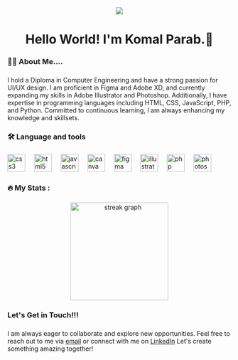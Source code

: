 
<div align="center">
  <img src="https://visitor-badge.laobi.icu/badge?page_id=parabka24.parabka24&"  />
</div>

###

<h1 align="center">Hello World! I'm Komal Parab.👋</h1>

###

<h3 align="left">👩‍💻  About Me....</h3>

###

<p align="left">I hold a Diploma in Computer Engineering and have a strong passion for UI/UX design. I am proficient in Figma and Adobe XD, and currently expanding my skills in Adobe Illustrator and Photoshop. Additionally, I have expertise in programming languages including HTML, CSS, JavaScript, PHP, and Python. Committed to continuous learning, I am always enhancing my knowledge and skillsets.</p>

###

<h3 align="left">🛠 Language and tools</h3>

###

<div align="left">
  <img src="https://cdn.jsdelivr.net/gh/devicons/devicon/icons/css3/css3-original.svg" height="40" alt="css3 logo"  />
  <img width="12" />
  <img src="https://cdn.jsdelivr.net/gh/devicons/devicon/icons/html5/html5-original.svg" height="40" alt="html5 logo"  />
  <img width="12" />
  <img src="https://cdn.jsdelivr.net/gh/devicons/devicon/icons/javascript/javascript-original.svg" height="40" alt="javascript logo"  />
  <img width="12" />
  <img src="https://cdn.jsdelivr.net/gh/devicons/devicon/icons/canva/canva-original.svg" height="40" alt="canva logo"  />
  <img width="12" />
  <img src="https://cdn.jsdelivr.net/gh/devicons/devicon/icons/figma/figma-original.svg" height="40" alt="figma logo"  />
  <img width="12" />
  <img src="https://cdn.jsdelivr.net/gh/devicons/devicon/icons/illustrator/illustrator-plain.svg" height="40" alt="illustrator logo"  />
  <img width="12" />
  <img src="https://cdn.jsdelivr.net/gh/devicons/devicon/icons/php/php-original.svg" height="40" alt="php logo"  />
  <img width="12" />
  <img src="https://cdn.jsdelivr.net/gh/devicons/devicon/icons/photoshop/photoshop-plain.svg" height="40" alt="photoshop logo"  />
</div>

###

<h3 align="left">🔥   My Stats :</h3>

###

<div align="center">
  <img src="https://streak-stats.demolab.com?user=parabka24&locale=en&mode=daily&theme=dark&hide_border=false&border_radius=5&order=3" height="220" alt="streak graph"  />
</div>

###

<h3 align="left">Let's Get in Touch!!!</h3>

###

<p align="left">I am always eager to collaborate and explore new opportunities. Feel free to reach out to me via <a href="mailto:parabka2@gmail.com">email</a> or connect with me on <a href="https://www.linkedin.com/in/komal-parab-94704a27a/">LinkedIn</a> Let's create something amazing together!</p>

###
